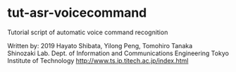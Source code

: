 # tut-asr-voicecommand
Tutorial script of automatic voice command recognition  
  
Written by:
2019 Hayato Shibata, Yilong Peng, Tomohiro Tanaka  
Shinozaki Lab. 
Dept. of Information and Communications Engineering
Tokyo Institute of Technology
http://www.ts.ip.titech.ac.jp/index.html
